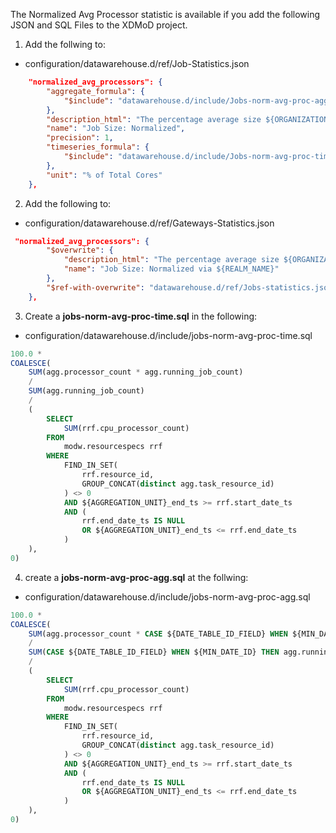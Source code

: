 The Normalized Avg Processor statistic is available if you add the following JSON and SQL Files to the XDMoD project.

1. Add the follwing to:
- configuration/datawarehouse.d/ref/Job-Statistics.json
```json
    "normalized_avg_processors": {
        "aggregate_formula": {
            "$include": "datawarehouse.d/include/Jobs-norm-avg-proc-agg.sql"
        },
        "description_html": "The percentage average size ${ORGANIZATION_NAME} job divided by the total number of cores in the resource where the job ran. The job normalization calculation assumes that the resource size is constant. This statistic should not be used with a time range where the resource size changes, because the statistic will be incorrect.<br><i>Normalized Job Size: </i>The ratio of the total number of processor cores used by a (parallel) job over the total number of cores on the resource.",
        "name": "Job Size: Normalized",
        "precision": 1,
        "timeseries_formula": {
            "$include": "datawarehouse.d/include/Jobs-norm-avg-proc-time.sql"
        },
        "unit": "% of Total Cores"
    },

```


2. Add the following to:
- configuration/datawarehouse.d/ref/Gateways-Statistics.json
```json
 "normalized_avg_processors": {
        "$overwrite": {
            "description_html": "The percentage average size ${ORGANIZATION_NAME} ${REALM_NAME} job over total machine cores.<br><i>Normalized Job Size: </i>The percentage total number of processor cores used by a (parallel) job over the total number of cores on the machine.",
            "name": "Job Size: Normalized via ${REALM_NAME}"
        },
        "$ref-with-overwrite": "datawarehouse.d/ref/Jobs-statistics.json#/normalized_avg_processors"
    },
```

3. Create a **jobs-norm-avg-proc-time.sql** in the following:
- configuration/datawarehouse.d/include/jobs-norm-avg-proc-time.sql
```sql
100.0 *
COALESCE(
    SUM(agg.processor_count * agg.running_job_count)
    /
    SUM(agg.running_job_count)
    /
    (
        SELECT
            SUM(rrf.cpu_processor_count)
        FROM
            modw.resourcespecs rrf
        WHERE
            FIND_IN_SET(
                rrf.resource_id,
                GROUP_CONCAT(distinct agg.task_resource_id)
            ) <> 0
            AND ${AGGREGATION_UNIT}_end_ts >= rrf.start_date_ts
            AND (
                rrf.end_date_ts IS NULL
                OR ${AGGREGATION_UNIT}_end_ts <= rrf.end_date_ts
            )
    ),
0)

```

4. create a **jobs-norm-avg-proc-agg.sql** at the follwing:
- configuration/datawarehouse.d/include/jobs-norm-avg-proc-agg.sql
```sql
100.0 *
COALESCE(
    SUM(agg.processor_count * CASE ${DATE_TABLE_ID_FIELD} WHEN ${MIN_DATE_ID} THEN agg.running_job_count ELSE agg.started_job_count END)
    /
    SUM(CASE ${DATE_TABLE_ID_FIELD} WHEN ${MIN_DATE_ID} THEN agg.running_job_count ELSE agg.started_job_count END)
    /
    (
        SELECT
            SUM(rrf.cpu_processor_count)
        FROM
            modw.resourcespecs rrf
        WHERE
            FIND_IN_SET(
                rrf.resource_id,
                GROUP_CONCAT(distinct agg.task_resource_id)
            ) <> 0
            AND ${AGGREGATION_UNIT}_end_ts >= rrf.start_date_ts
            AND (
                rrf.end_date_ts IS NULL
                OR ${AGGREGATION_UNIT}_end_ts <= rrf.end_date_ts
            )
    ),
0)

```
